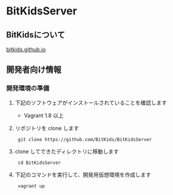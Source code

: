 # BitKidsServer

## BitKidsについて

[bitkids.github.io](http://bitkids.github.io/)

## 開発者向け情報

### 開発環境の準備

1. 下記のソフトウェアがインストールされていることを確認します

    * Vagrant 1.8 以上

2. リポジトリを clone します

        git clone https://github.com/BitKids/BitKidsServer

3. clone してできたディレクトリに移動します

        cd BitKidsServer

4. 下記のコマンドを実行して、開発用仮想環境を作成します

        vagrant up
